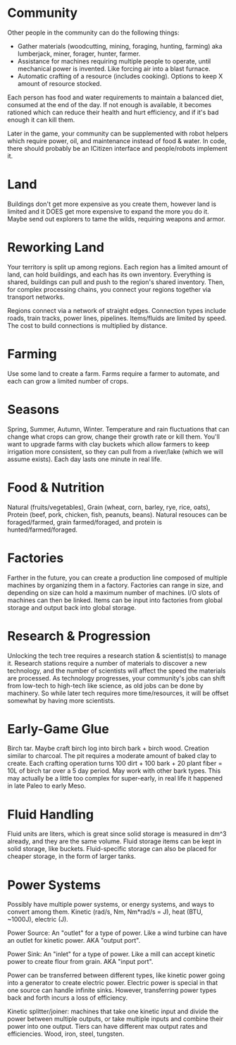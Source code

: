 # Community

Other people in the community can do the following things:

- Gather materials (woodcutting, mining, foraging, hunting, farming)
  aka lumberjack, miner, forager, hunter, farmer.
- Assistance for machines requiring multiple people to operate, until
  mechanical power is invented. Like forcing air into a blast furnace.
- Automatic crafting of a resource (includes cooking). Options to keep X
  amount of resource stocked.

Each person has food and water requirements to maintain a balanced diet,
consumed at the end of the day. If not enough is available, it becomes
rationed which can reduce their health and hurt efficiency, and if it's
bad enough it can kill them.

Later in the game, your community can be supplemented with robot helpers
which require power, oil, and maintenance instead of food & water. In code,
there should probably be an ICitizen interface and people/robots implement it.

# Land

Buildings don't get more expensive as you create them, however land is limited
and it DOES get more expensive to expand the more you do it. Maybe send out
explorers to tame the wilds, requiring weapons and armor.

# Reworking Land

Your territory is split up among regions. Each region has a limited amount of
land, can hold buildings, and each has its own inventory. Everything is shared,
buildings can pull and push to the region's shared inventory. Then, for complex
processing chains, you connect your regions together via transport networks.

Regions connect via a network of straight edges. Connection types include
roads, train tracks, power lines, pipelines. Items/fluids are limited by speed.
The cost to build connections is multiplied by distance.

# Farming

Use some land to create a farm. Farms require a farmer to automate, and each
can grow a limited number of crops.

# Seasons

Spring, Summer, Autumn, Winter. Temperature and rain fluctuations that can
change what crops can grow, change their growth rate or kill them. You'll want
to upgrade farms with clay buckets which allow farmers to keep irrigation more
consistent, so they can pull from a river/lake (which we will assume exists).
Each day lasts one minute in real life.

# Food & Nutrition

Natural (fruits/vegetables), Grain (wheat, corn, barley, rye, rice, oats),
Protein (beef, pork, chicken, fish, peanuts, beans). Natural resouces can
be foraged/farmed, grain farmed/foraged, and protein is hunted/farmed/foraged.

# Factories

Farther in the future, you can create a production line composed of multiple
machines by organizing them in a factory. Factories can range in size, and
depending on size can hold a maximum number of machines. I/O slots of machines
can then be linked. Items can be input into factories from global storage and
output back into global storage.

# Research & Progression

Unlocking the tech tree requires a research station & scientist(s) to manage
it. Research stations require a number of materials to discover a new
technology, and the number of scientists will affect the speed the materials
are processed. As technology progresses, your community's jobs can shift from
low-tech to high-tech like science, as old jobs can be done by machinery. So
while later tech requires more time/resources, it will be offset somewhat by
having more scientists.

# Early-Game Glue

Birch tar. Maybe craft birch log into birch bark + birch wood. Creation similar
to charcoal. The pit requires a moderate amount of baked clay to create. Each
crafting operation turns 100 dirt + 100 bark + 20 plant fiber = 10L of birch 
tar over a 5 day period. May work with other bark types. This may actually be
a little too complex for super-early, in real life it happened in late Paleo
to early Meso.

# Fluid Handling

Fluid units are liters, which is great since solid storage is measured in dm^3
already, and they are the same volume. Fluid storage items can be kept in solid
storage, like buckets. Fluid-specific storage can also be placed for cheaper
storage, in the form of larger tanks.

# Power Systems

Possibly have multiple power systems, or energy systems, and ways to convert
among them. Kinetic (rad/s, Nm, Nm*rad/s = J), heat (BTU, ~1000J), electric (J).

Power Source: An "outlet" for a type of power. Like a wind turbine can have an 
outlet for kinetic power. AKA "output port".

Power Sink: An "inlet" for a type of power. Like a mill can accept kinetic
power to create flour from grain. AKA "input port".

Power can be transferred between different types, like kinetic power going
into a generator to create electric power. Electric power is special in
that one source can handle infinite sinks. However, transferring power types
back and forth incurs a loss of efficiency.

Kinetic splitter/joiner: machines that take one kinetic input and divide the
power between multiple outputs, or take multiple inputs and combine their
power into one output. Tiers can have different max output rates and
efficiencies. Wood, iron, steel, tungsten.

